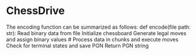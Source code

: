 # ChessDrive

The encoding function can be summarized as follows:
def encode(file path: str):
  Read binary data from file
  Initialize chessboard
  Generate legal moves and assign binary values # Process data in chunks and execute moves
  Check for terminal states and save PGN
  Return PGN string

